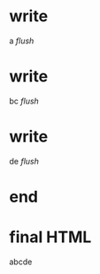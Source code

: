 # write
  a
_flush_

# write
  bc
_flush_

# write
  de
_flush_

# end

# final HTML
  <html>
    <head />
    <body>
      abcde
    </body>
  </html>

